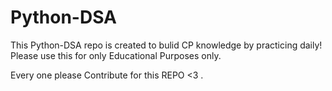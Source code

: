 # Python-DSA

This Python-DSA repo is created to bulid CP knowledge by practicing daily!
Please use this for only Educational Purposes only.

Every one please Contribute for this REPO <3 .
